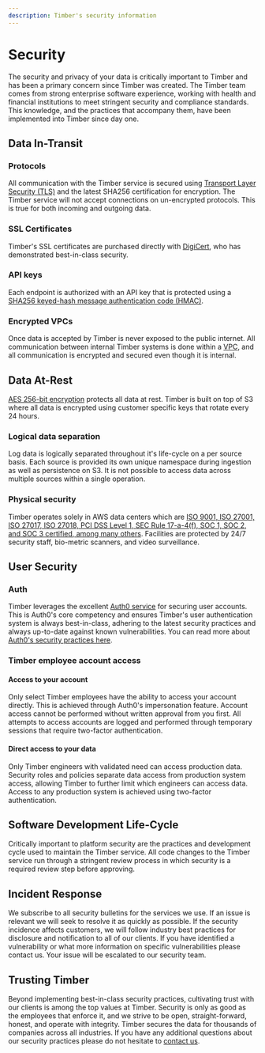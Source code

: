 ```yaml
---
description: Timber's security information
---
```


# Security

The security and privacy of your data is critically important to Timber and has been a primary concern since Timber was created. The Timber team comes from strong enterprise software experience, working with health and financial institutions to meet stringent security and compliance standards. This knowledge, and the practices that accompany them, have been implemented into Timber since day one.

## Data In-Transit

### Protocols

All communication with the Timber service is secured using [Transport Layer Security \(TLS\)](https://en.wikipedia.org/wiki/Transport_Layer_Security) and the latest SHA256 certification for encryption. The Timber service will not accept connections on un-encrypted protocols. This is true for both incoming and outgoing data.

### SSL Certificates

Timber's SSL certificates are purchased directly with [DigiCert](https://www.digicert.com/), who has demonstrated best-in-class security.

### API keys

Each endpoint is authorized with an API key that is protected using a [SHA256 keyed-hash message authentication code \(HMAC\)](https://en.wikipedia.org/wiki/HMAC).

### Encrypted VPCs

Once data is accepted by Timber is never exposed to the public internet. All communication between internal Timber systems is done within a [VPC](https://en.wikipedia.org/wiki/Virtual_private_cloud), and all communication is encrypted and secured even though it is internal.

## Data At-Rest

[AES 256-bit encryption](https://en.wikipedia.org/wiki/Advanced_Encryption_Standard) protects all data at rest. Timber is built on top of S3 where all data is encrypted using customer specific keys that rotate every 24 hours.

### Logical data separation

Log data is logically separated throughout it's life-cycle on a per source basis. Each source is provided its own unique namespace during ingestion as well as persistence on S3. It is not possible to access data across multiple sources within a single operation.

### Physical security

Timber operates solely in AWS data centers which are [ISO 9001, ISO 27001, ISO 27017, ISO 27018, PCI DSS Level 1, SEC Rule 17-a-4\(f\), SOC 1, SOC 2, and SOC 3 certified, among many others](https://aws.amazon.com/compliance/). Facilities are protected by 24/7 security staff, bio-metric scanners, and video surveillance.

## User Security

### Auth

Timber leverages the excellent [Auth0 service](https://auth0.com/) for securing user accounts. This is Auth0's core competency and ensures Timber's user authentication system is always best-in-class, adhering to the latest security practices and always up-to-date against known vulnerabilities. You can read more about [Auth0's security practices here](https://auth0.com/security/).

### Timber employee account access

#### Access to your account

Only select Timber employees have the ability to access your account directly. This is achieved through Auth0's impersonation feature. Account access cannot be performed without written approval from you first. All attempts to access accounts are logged and performed through temporary sessions that require two-factor authentication.

#### Direct access to your data

Only Timber engineers with validated need can access production data. Security roles and policies separate data access from production system access, allowing Timber to further limit which engineers can access data. Access to any production system is achieved using two-factor authentication.

## Software Development Life-Cycle

Critically important to platform security are the practices and development cycle used to maintain the Timber service. All code changes to the Timber service run through a stringent review process in which security is a required review step before approving.

## Incident Response

We subscribe to all security bulletins for the services we use. If an issue is relevant we will seek to resolve it as quickly as possible. If the security incidence affects customers, we will follow industry best practices for disclosure and notification to all of our clients. If you have identified a vulnerability or what more information on specific vulnerabilities please contact us. Your issue will be escalated to our security team.

## Trusting Timber

Beyond implementing best-in-class security practices, cultivating trust with our clients is among the top values at Timber. Security is only as good as the employees that enforce it, and we strive to be open, straight-forward, honest, and operate with integrity. Timber secures the data for thousands of companies across all industries. If you have any additional questions about our security practices please do not hesitate to [contact us](mailto:support@timber.io).


